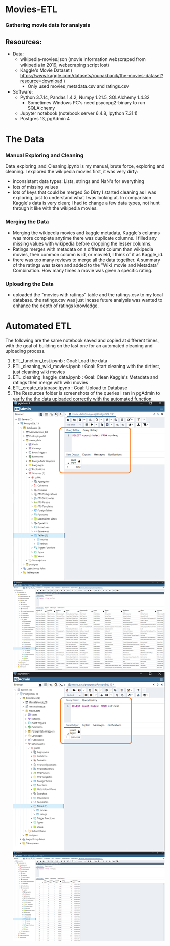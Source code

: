 # Movies-ETL

### Gathering movie data for analysis

## Resources: 
  - Data: 
    - wikipedia-movies.json (movie information webscraped from wikipedia in 2019, webscraping script lost)
    - Kaggle's Movie Dataset  ( https://www.kaggle.com/datasets/rounakbanik/the-movies-dataset?resource=download )  
      - Only used movies_metadata.csv and ratings.csv
  - Software: 
    - Python 3.7.14, Pandas 1.4.2, Numpy 1.21.5, SQLAlchemy 1.4.32 
        - Sometimes Windows PC's need psycopg2-binary to run SQLAlchemy
    - Jupyter notebook (notebook server 6.4.8, Ipython 7.31.1)
    - Postgres 13, pgAdmin 4

# The Data
### Manual Exploring and Cleaning
Data_exploring_and_Cleaning.ipynb is my manual, brute force, exploring and cleaning. I explored the wikipedia movies first, it was very dirty:
   - inconsistant data types: Lists, strings and NaN's for everything
   - lots of missing values
   - lots of keys that could be merged
So Dirty I started cleaning as I was exploring, just to understand what I was looking at. In comparision Kaggle's data is very clean; I had to change a few data types, not hunt through it like with the wikipedia movies.
### Merging the Data  
  - Merging the wikipedia movies and kaggle metadata, Kaggle's columns was more complete anytime there was duplicate columns. I filled any missing values with wikipedia before dropping the lesser columns. 
  - Ratings merges with metadata on a different column than wikipedia movies, their common column is id, or movieId, I think of it as Kaggle_id.
  - there was too many reviews to merge all the data together. A summary of the ratings was taken and added to the "Wiki_movie and Metadata" Combination. How many times a movie was given a specific rating.
### Uploading the Data
- uploaded the "movies with ratings" table and the ratings.csv to my local database. the ratings.csv was just incase future analysis was wanted to enhance the depth of ratings knowledge.
# Automated ETL
The following are the same notebook saved and copied at different times, with the goal of building on the last one for an automated cleaning and uploading process.
  1) ETL_function_test.ipynb         :  Goal: Load the data
  2) ETL_cleaning_wiki_movies.ipynb  :  Goal: Start cleaning with the dirtiest, just cleaning wiki movies
  3) ETL_cleaning_kaggle_data.ipynb  :  Goal: Clean Kaggle's Metadata and ratings then merge with wiki movies
  4) ETL_create_database.ipynb       :  Goal: Upload to Database
  5) The Resources folder is screenshots of the queries I ran in pgAdmin to varify the the data uploaded correctly with the automated function.
![](/Resources/movies_query.png)
![](/Resources/movies_query_all.png)
![](/Resources/ratings_query.png)
![](/Resources/ratings_query_all.png)